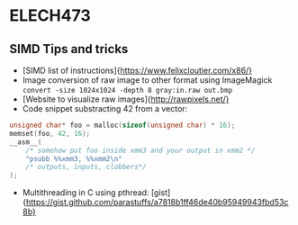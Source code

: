 # ELECH473

## SIMD Tips and tricks

- [SIMD list of instructions]{https://www.felixcloutier.com/x86/}
- Image conversion of raw image to other format using ImageMagick `convert -size 1024x1024 -depth 8 gray:in.raw out.bmp`
- [Website to visualize raw images]{http://rawpixels.net/}
- Code snippet substracting 42 from a vector:
```C
unsigned char* foo = malloc(sizeof(unsigned char) * 16);
memset(foo, 42, 16);
__asm__(
    /* somehow put foo inside xmm3 and your output in xmm2 */
    "psubb %%xmm3, %%xmm2\n"
    /* outputs, inputs, clobbers*/
);
```
- Multithreading in C using pthread: [gist]{https://gist.github.com/parastuffs/a7818b1ff46de40b95949943fbd53c8b}
